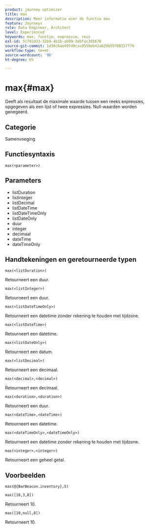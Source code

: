 ```yaml
---
product: journey optimizer
title: max
description: Meer informatie over de functie max
feature: Journeys
role: Data Engineer, Architect
level: Experienced
keywords: max, functie, expressie, reis
exl-id: 5c792d33-32b9-4b1b-ab99-3ebfac391678
source-git-commit: 1d30c6ae49fd0cac0559eb42a629b59708157f7d
workflow-type: tm+mt
source-wordcount: '96'
ht-degree: 6%

---
```


# max{#max}

Geeft als resultaat de maximale waarde tussen een reeks expressies, opgegeven als een lijst of twee expressies. Null-waarden worden genegeerd.

## Categorie

Samenvoeging

## Functiesyntaxis

`max(<parameter>)`

## Parameters

* listDuration
* listInteger
* listDecimal
* listDateTime
* listDateTimeOnly
* listDateOnly
* duur
* integer
* decimaal
* dateTime
* dateTimeOnly

## Handtekeningen en geretourneerde typen

`max(<listDuration>)`

Retourneert een duur.

`max(<listInteger>)`

Retourneert een duur.

`max(<listDateTimeOnly>)`

Retourneert een datetime zonder rekening te houden met tijdzone.

`max(<listDateTime>)`

Retourneert een datetime.

`max(<listDateOnly>)`

Retourneert een datum.

`max(<listDecimal>)`

Retourneert een decimaal.

`max(<decimal>,<decimal>)`

Retourneert een decimaal.

`max(<duration>,<duration>)`

Retourneert een duur.

`max(<dateTime>,<dateTime>)`

Retourneert een datetime.

`max(<dateTimeOnly>,<dateTimeOnly>)`

Retourneert een datetime zonder rekening te houden met tijdzone.

`max(<integer>,<integer>)`

Retourneert een geheel getal.

## Voorbeelden

`max(@{BarBeacon.inventory},5)`

`max([10,3,8])`

Retourneert 10.

`max([10,null,8])`

Retourneert 10.
